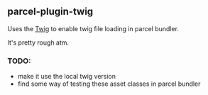 ## parcel-plugin-twig

Uses the [Twig](https://www.npmjs.com/package/twig) to enable twig file loading in parcel bundler.

It's pretty rough atm.

### TODO:
- make it use the local twig version
- find some way of testing these asset classes in parcel bundler
